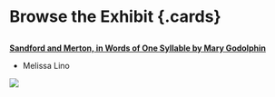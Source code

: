 <param ve-config title="Representations of Victorian Childhood">

# Browse the Exhibit {.cards}

## 
[**Sandford and Merton, in Words of One Syllable by Mary Godolphin**](/sandford)

- Melissa Lino

![](http://19thcenturyjuvenileseries.com/images/os1_v3b_mcloughlin_md.jpg)



